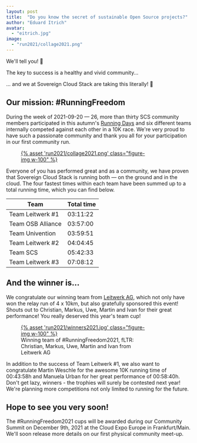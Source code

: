 ```yaml
---
layout: post
title:  "Do you know the secret of sustainable Open Source projects?"
author: "Eduard Itrich"
avatar:
  - "eitrich.jpg"
image:
  - "run2021/collage2021.png"
---
```


We'll tell you! 🤫

The key to success is a healthy and vivid community...   

... and we at Sovereign Cloud Stack are taking this literally! 👟

## Our mission: #RunningFreedom

During the week of 2021-09-20 — 26, more than thirty SCS community members participated in this autumn's [Running Days](https://laufcampus-runningdays.com/en/) and six different teams internally competed against each other in a 10K race. We're very proud to have such a passionate community and thank you all for your participation in our first community run. 

<figure class="figure mx-auto d-block" style="width:70%">
  <a href="{{ "/assets/images/run2021/collage2021.png" | prepend: site.baseurl_root }}">
    {% asset 'run2021/collage2021.png' class="figure-img w-100" %}
  </a>
</figure>

Everyone of you has performed great and as a community, we have proven that Sovereign Cloud Stack is running both — on the ground and in the cloud. The four fastest times within each team have been summed up to a total running time, which you can find below.

<div class="table-responsive mb-3" markdown="1">

| Team              | Total time  |
|-------------------|----------|
| Team Leitwerk #1  | 03:11:22 |
| Team OSB Alliance | 03:57:00 |
| Team Univention   | 03:59:51 |
| Team Leitwerk #2  | 04:04:45 |
| Team SCS          | 05:42:33 |
| Team Leitwerk #3  | 07:08:12 |

</div>

## And the winner is...

We congratulate our winning team from [Leitwerk AG](leitwerk.de), which not only have won the relay run of 4 x 10km, but also gratefully sponsored this event! Shouts out to Christian, Markus, Uwe, Martin and Ivan for their great performance! You really deserved this year's team cup!

<figure class="figure mx-auto d-block" style="width:70%">
  <a href="{{ "/assets/images/run2021/winners2021.jpg" | prepend: site.baseurl_root }}">
    {% asset 'run2021/winners2021.jpg' class="figure-img w-100" %}
  </a>
  <figcaption class="figure-caption">
    Winning team of #RunningFreedom2021, fLTR: Christian, Markus, Uwe, Martin and Ivan from Leitwerk AG
  </figcaption>
</figure>

In addition to the success of Team Leitwerk #1, we also want to congratulate Martin Weschle for the awesome 10K running time of 00:43:58h and Manuela Urban for her great performance of 00:58:40h. Don't get lazy, winners - the trophies will surely be contested next year! We're planning more competitions not only limited to running for the future.

## Hope to see you very soon!

The #RunningFreedom2021 cups will be awarded during our Community Summit on December 9th, 2021 at the Cloud Expo Europe in Frankfurt/Main. We'll soon release more details on our first physical community meet-up. 